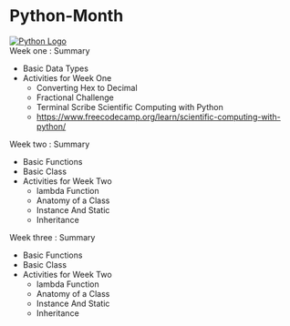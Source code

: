 # Python-Month
[![Python Logo](https://www.python.org/static/img/python-logo.png)](https://www.python.org/)
<br>
Week one : Summary

- Basic Data Types 
- Activities for Week One
  - Converting Hex to Decimal
  - Fractional Challenge 
  - Terminal Scribe
Scientific Computing with Python
  - https://www.freecodecamp.org/learn/scientific-computing-with-python/ 


Week two : Summary

- Basic Functions 
- Basic Class
- Activities for Week Two
  - lambda Function
  - Anatomy of a Class
  - Instance And Static 
  - Inheritance


Week three : Summary

- Basic Functions 
- Basic Class
- Activities for Week Two
  - lambda Function
  - Anatomy of a Class
  - Instance And Static 
  - Inheritance